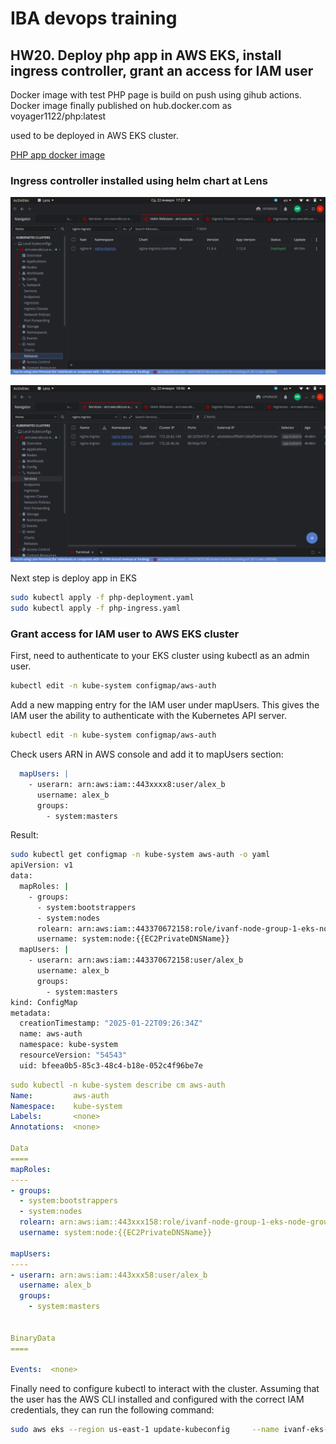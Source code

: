 # IBA devops training

## HW20. Deploy php app in AWS EKS, install ingress controller, grant an access for IAM user

Docker image with test PHP page is build on push using gihub actions. Docker image finally published on hub.docker.com as voyager1122/php:latest

used to be deployed in AWS EKS cluster.

[PHP app docker image](https://github.com/voyager1122/iba_php_docker_image)


###  Ingress controller installed using helm chart at Lens

![screenshot](./lens_ingress1.png)

![screenshot](./lens_ingress2.png)


Next step is deploy app in EKS



```bash
sudo kubectl apply -f php-deployment.yaml
sudo kubectl apply -f php-ingress.yaml 
```


###  Grant access for IAM user to AWS EKS cluster

First, need to authenticate to your EKS cluster using kubectl as an admin user.

```bash
kubectl edit -n kube-system configmap/aws-auth
```
Add a new mapping entry for the IAM user under mapUsers. This gives the IAM user the ability to authenticate with the Kubernetes API server.

```bash
kubectl edit -n kube-system configmap/aws-auth
```
Check users ARN in AWS console and add it to mapUsers section:

```yaml
  mapUsers: |
    - userarn: arn:aws:iam::443xxxx8:user/alex_b
      username: alex_b
      groups:
        - system:masters
```		
Result:


```bash
sudo kubectl get configmap -n kube-system aws-auth -o yaml
apiVersion: v1
data:
  mapRoles: |
    - groups:
      - system:bootstrappers
      - system:nodes
      rolearn: arn:aws:iam::443370672158:role/ivanf-node-group-1-eks-node-group-20250122091604025100000001
      username: system:node:{{EC2PrivateDNSName}}
  mapUsers: |
    - userarn: arn:aws:iam::443370672158:user/alex_b
      username: alex_b
      groups:
        - system:masters
kind: ConfigMap
metadata:
  creationTimestamp: "2025-01-22T09:26:34Z"
  name: aws-auth
  namespace: kube-system
  resourceVersion: "54543"
  uid: bfeea0b5-85c3-48c4-b18e-052c4f96be7e

```



```yaml
sudo kubectl -n kube-system describe cm aws-auth
Name:         aws-auth
Namespace:    kube-system
Labels:       <none>
Annotations:  <none>

Data
====
mapRoles:
----
- groups:
  - system:bootstrappers
  - system:nodes
  rolearn: arn:aws:iam::443xxx158:role/ivanf-node-group-1-eks-node-group-202501xxxxx01
  username: system:node:{{EC2PrivateDNSName}}

mapUsers:
----
- userarn: arn:aws:iam::443xxx58:user/alex_b
  username: alex_b
  groups:
    - system:masters


BinaryData
====

Events:  <none>
```

Finally need to configure kubectl to interact with the cluster. 
Assuming that the user has the AWS CLI installed and configured with the correct IAM credentials, they can run the following command:

```bash
sudo aws eks --region us-east-1 update-kubeconfig     --name ivanf-eks-training
```
